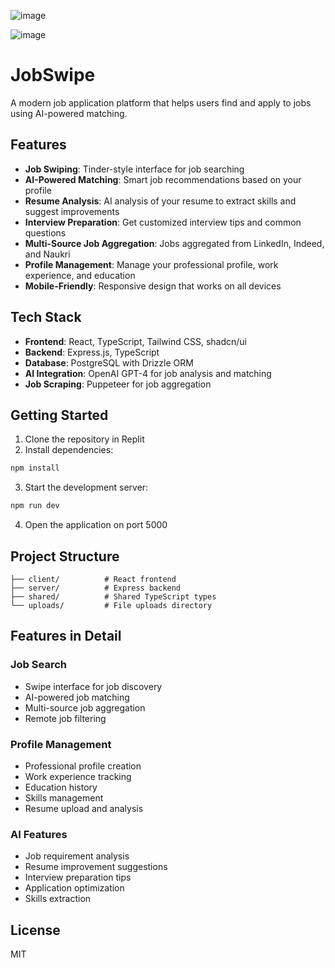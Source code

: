 ![image](https://github.com/user-attachments/assets/fae870a6-bcb5-49ab-881c-4e751e208161)

![image](https://github.com/user-attachments/assets/69ee864f-759a-4701-92ab-38fc4e6f8d01)


# JobSwipe

A modern job application platform that helps users find and apply to jobs using AI-powered matching.

## Features

- **Job Swiping**: Tinder-style interface for job searching
- **AI-Powered Matching**: Smart job recommendations based on your profile
- **Resume Analysis**: AI analysis of your resume to extract skills and suggest improvements
- **Interview Preparation**: Get customized interview tips and common questions
- **Multi-Source Job Aggregation**: Jobs aggregated from LinkedIn, Indeed, and Naukri
- **Profile Management**: Manage your professional profile, work experience, and education
- **Mobile-Friendly**: Responsive design that works on all devices

## Tech Stack

- **Frontend**: React, TypeScript, Tailwind CSS, shadcn/ui
- **Backend**: Express.js, TypeScript
- **Database**: PostgreSQL with Drizzle ORM
- **AI Integration**: OpenAI GPT-4 for job analysis and matching
- **Job Scraping**: Puppeteer for job aggregation

## Getting Started

1. Clone the repository in Replit
2. Install dependencies:
```bash
npm install
```
3. Start the development server:
```bash
npm run dev
```
4. Open the application on port 5000

## Project Structure

```
├── client/          # React frontend
├── server/          # Express backend
├── shared/          # Shared TypeScript types
└── uploads/         # File uploads directory
```

## Features in Detail

### Job Search
- Swipe interface for job discovery
- AI-powered job matching
- Multi-source job aggregation
- Remote job filtering

### Profile Management
- Professional profile creation
- Work experience tracking
- Education history
- Skills management
- Resume upload and analysis

### AI Features
- Job requirement analysis
- Resume improvement suggestions
- Interview preparation tips
- Application optimization
- Skills extraction

## License

MIT
